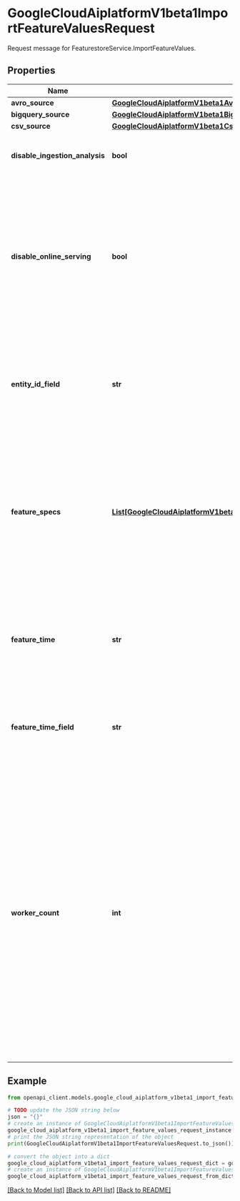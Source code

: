 # GoogleCloudAiplatformV1beta1ImportFeatureValuesRequest

Request message for FeaturestoreService.ImportFeatureValues.

## Properties

Name | Type | Description | Notes
------------ | ------------- | ------------- | -------------
**avro_source** | [**GoogleCloudAiplatformV1beta1AvroSource**](GoogleCloudAiplatformV1beta1AvroSource.md) |  | [optional] 
**bigquery_source** | [**GoogleCloudAiplatformV1beta1BigQuerySource**](GoogleCloudAiplatformV1beta1BigQuerySource.md) |  | [optional] 
**csv_source** | [**GoogleCloudAiplatformV1beta1CsvSource**](GoogleCloudAiplatformV1beta1CsvSource.md) |  | [optional] 
**disable_ingestion_analysis** | **bool** | If true, API doesn&#39;t start ingestion analysis pipeline. | [optional] 
**disable_online_serving** | **bool** | If set, data will not be imported for online serving. This is typically used for backfilling, where Feature generation timestamps are not in the timestamp range needed for online serving. | [optional] 
**entity_id_field** | **str** | Source column that holds entity IDs. If not provided, entity IDs are extracted from the column named entity_id. | [optional] 
**feature_specs** | [**List[GoogleCloudAiplatformV1beta1ImportFeatureValuesRequestFeatureSpec]**](GoogleCloudAiplatformV1beta1ImportFeatureValuesRequestFeatureSpec.md) | Required. Specifications defining which Feature values to import from the entity. The request fails if no feature_specs are provided, and having multiple feature_specs for one Feature is not allowed. | [optional] 
**feature_time** | **str** | Single Feature timestamp for all entities being imported. The timestamp must not have higher than millisecond precision. | [optional] 
**feature_time_field** | **str** | Source column that holds the Feature timestamp for all Feature values in each entity. | [optional] 
**worker_count** | **int** | Specifies the number of workers that are used to write data to the Featurestore. Consider the online serving capacity that you require to achieve the desired import throughput without interfering with online serving. The value must be positive, and less than or equal to 100. If not set, defaults to using 1 worker. The low count ensures minimal impact on online serving performance. | [optional] 

## Example

```python
from openapi_client.models.google_cloud_aiplatform_v1beta1_import_feature_values_request import GoogleCloudAiplatformV1beta1ImportFeatureValuesRequest

# TODO update the JSON string below
json = "{}"
# create an instance of GoogleCloudAiplatformV1beta1ImportFeatureValuesRequest from a JSON string
google_cloud_aiplatform_v1beta1_import_feature_values_request_instance = GoogleCloudAiplatformV1beta1ImportFeatureValuesRequest.from_json(json)
# print the JSON string representation of the object
print(GoogleCloudAiplatformV1beta1ImportFeatureValuesRequest.to_json())

# convert the object into a dict
google_cloud_aiplatform_v1beta1_import_feature_values_request_dict = google_cloud_aiplatform_v1beta1_import_feature_values_request_instance.to_dict()
# create an instance of GoogleCloudAiplatformV1beta1ImportFeatureValuesRequest from a dict
google_cloud_aiplatform_v1beta1_import_feature_values_request_from_dict = GoogleCloudAiplatformV1beta1ImportFeatureValuesRequest.from_dict(google_cloud_aiplatform_v1beta1_import_feature_values_request_dict)
```
[[Back to Model list]](../README.md#documentation-for-models) [[Back to API list]](../README.md#documentation-for-api-endpoints) [[Back to README]](../README.md)



